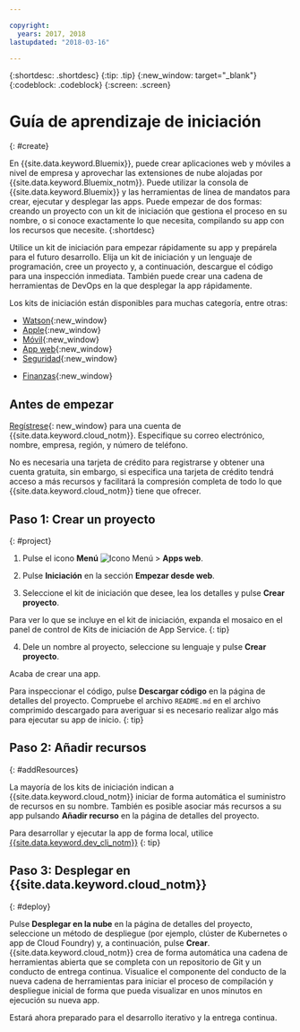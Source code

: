```yaml
---

copyright:
  years: 2017, 2018
lastupdated: "2018-03-16"

---
```


{:shortdesc: .shortdesc}
{:tip: .tip}
{:new_window: target="_blank"}
{:codeblock: .codeblock}
{:screen: .screen}

# Guía de aprendizaje de iniciación
{: #create}

En {{site.data.keyword.Bluemix}}, puede crear aplicaciones web y móviles a nivel de empresa y aprovechar las extensiones de nube alojadas por {{site.data.keyword.Bluemix_notm}}. Puede utilizar la consola de {{site.data.keyword.Bluemix}} y las herramientas de línea de mandatos para crear, ejecutar y desplegar las apps. Puede empezar de dos formas: creando un proyecto con un kit de iniciación que gestiona el proceso en su nombre, o si conoce exactamente lo que necesita, compilando su app con los recursos que necesite.
{:shortdesc}

Utilice un kit de iniciación para empezar rápidamente su app y prepárela para el futuro desarrollo. Elija un kit de iniciación y un lenguaje de programación, cree un proyecto y, a continuación, descargue el código para una inspección inmediata. También puede crear una cadena de herramientas de DevOps en la que desplegar la app rápidamente.

Los kits de iniciación están disponibles para muchas categoría, entre otras:

* [Watson](https://console.bluemix.net/developer/watson){:new_window}
* [Apple](https://console.bluemix.net/developer/appledevelopment){:new_window}
* [Móvil](https://console.bluemix.net/developer/mobile){:new_window}
* [App web](https://console.bluemix.net/developer/appservice){:new_window}
* [Seguridad](https://console.bluemix.net/developer/security){:new_window}
<!--* [Watson Data Platform developer console](https://console.bluemix.net/developer/dataplatform)-->
* [Finanzas](https://console.bluemix.net/developer/finance){:new_window}

## Antes de empezar

[Regístrese](https://console.bluemix.net){: new_window} para una cuenta de {{site.data.keyword.cloud_notm}}. Especifique su correo electrónico, nombre, empresa, región, y número de teléfono.

No es necesaria una tarjeta de crédito para registrarse y obtener una cuenta gratuita, sin embargo, si especifica una tarjeta de crédito tendrá acceso a más recursos y facilitará la compresión completa de todo lo que {{site.data.keyword.cloud_notm}} tiene que ofrecer.

## Paso 1: Crear un proyecto
{: #project}

1. Pulse el icono **Menú** ![Icono Menú](../icons/icon_hamburger.svg) > **Apps web**.

2. Pulse **Iniciación** en la sección **Empezar desde web**.

3. Seleccione el kit de iniciación que desee, lea los detalles y pulse **Crear proyecto**.

  Para ver lo que se incluye en el kit de iniciación, expanda el mosaico en el panel de control de Kits de iniciación de App Service.
  {: tip}

4. Dele un nombre al proyecto, seleccione su lenguaje y pulse **Crear proyecto**.

Acaba de crear una app.

Para inspeccionar el código, pulse **Descargar código** en la página de detalles del proyecto. Compruebe el archivo `README.md` en el archivo comprimido descargado para averiguar si es necesario realizar algo más para ejecutar su app de inicio.
{: tip}

## Paso 2: Añadir recursos
{: #addResources}

La mayoría de los kits de iniciación indican a {{site.data.keyword.cloud_notm}} iniciar de forma automática el suministro de recursos en su nombre. También es posible asociar más recursos a su app pulsando **Añadir recurso** en la página de detalles del proyecto.

Para desarrollar y ejecutar la app de forma local, utilice [{{site.data.keyword.dev_cli_notm}}](../cli/idt/index.html)
{: tip}

## Paso 3: Desplegar en {{site.data.keyword.cloud_notm}}
{: #deploy}

Pulse **Desplegar en la nube** en la página de detalles del proyecto, seleccione un método de despliegue (por ejemplo, clúster de Kubernetes o app de Cloud Foundry) y, a continuación, pulse **Crear**. {{site.data.keyword.cloud_notm}} crea de forma automática una cadena de herramientas abierta que se completa con un repositorio de Git y un conducto de entrega continua. Visualice el componente del conducto de la nueva cadena de herramientas para iniciar el proceso de compilación y despliegue inicial de forma que pueda visualizar en unos minutos en ejecución su nueva app.

Estará ahora preparado para el desarrollo iterativo y la entrega continua.
